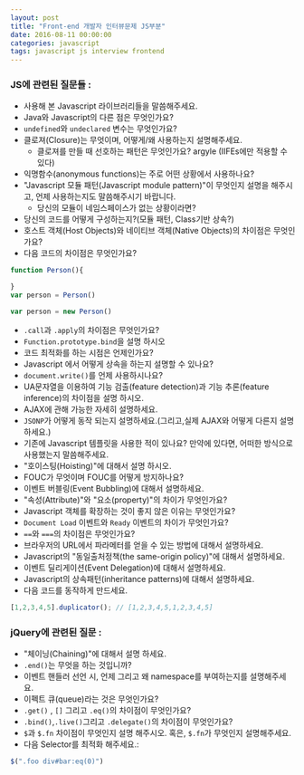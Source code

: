 ```yaml
---
layout: post
title: "Front-end 개발자 인터뷰문제 JS부분"
date: 2016-08-11 00:00:00
categories: javascript
tags: javascript js interview frontend
---
```

### JS에 관련된 질문들 :

- 사용해 본 Javascript 라이브러리들을 말씀해주세요.
- Java와 Javascript의 다른 점은 무엇인가요?
- `undefined`와 `undeclared` 변수는 무엇인가요?
- 클로져(Closure)는 무엇이며, 어떻게/왜 사용하는지 설명해주세요.
  * 클로져를 만들 때 선호하는 패턴은 무엇인가요? argyle (IIFEs에만 적용할 수 있다)
- 익명함수(anonymous functions)는 주로 어떤 상황에서 사용하나요?
- "Javascript 모듈 패턴(Javascript module pattern)"이 무엇인지 설명을 해주시고, 언제 사용하는지도 말씀해주시기 바랍니다.
  * 당신의 모듈이 네임스페이스가 없는 상황이라면?
- 당신의 코드를 어떻게 구성하는지?(모듈 패턴, Class기반 상속?)
- 호스트 객체(Host Objects)와 네이티브 객체(Native Objects)의 차이점은 무엇인가요?
- 다음 코드의 차이점은 무엇인가요?

```javascript
function Person(){

}
var person = Person()
```

```javascript
var person = new Person()
```

- `.call`과 `.apply`의 차이점은 무엇인가요?
- `Function.prototype.bind`을 설명 하시오
- 코드 최적화를 하는 시점은 언제인가요?
- Javascript 에서 어떻게 상속을 하는지 설명할 수 있나요?
- `document.write()`를 언제 사용하시나요?
- UA문자열을 이용하여 기능 검출(feature detection)과 기능 추론(feature inference)의 차이점을 설명 하시오.
- AJAX에 관해 가능한 자세히 설명하세요.
- `JSONP`가 어떻게 동작 되는지 설명하세요.(그리고,실제 AJAX와 어떻게 다른지 설명하세요.)
- 기존에 Javascript 템플릿을 사용한 적이 있나요? 만약에 있다면, 어떠한 방식으로 사용했는지 말씀해주세요.
- "호이스팅(Hoisting)"에 대해서 설명 하시오.
- FOUC가 무엇이며 FOUC를 어떻게 방지하나요?
- 이벤트 버블링(Event Bubbling)에 대해서 설명하세요.
- "속성(Attribute)"와 "요소(property)"의 차이가 무엇인가요?
- Javascript 객체를 확장하는 것이 좋지 않은 이유는 무엇인가요?
- `Document Load` 이벤트와 `Ready` 이벤트의 차이가 무엇인가요?
- `==`와 `===`의 차이점은 무엇인가요?
- 브라우저의 URL에서 파라메터를 얻을 수 있는 방법에 대해서 설명하세요.
- Javascript의 "동일출처정책(the same-origin policy)"에 대해서 설명하세요.
- 이벤트 딜리게이션(Event Delegation)에 대해서 설명하세요.
- Javascript의 상속패턴(inheritance patterns)에 대해서 설명하세요.
- 다음 코드를 동작하게 만드세요.

```javascript
[1,2,3,4,5].duplicator(); // [1,2,3,4,5,1,2,3,4,5]
```

### jQuery에 관련된 질문 :
- "체이닝(Chaining)"에 대해서 설명 하세요.
- `.end()`는 무엇을 하는 것입니까?
- 이벤트 핸들러 선언 시, 언제 그리고 왜 namespace를 부여하는지를 설명해주세요.
- 이펙트 큐(queue)라는 것은 무엇인가요?
- `.get()` , `[]` 그리고 `.eq()`의 차이점이 무엇인가요?
- `.bind()`,`.live()`그리고 `.delegate()`의 차이점이 무엇인가요?
- `$`과 `$.fn` 차이점이 무엇인지 설명 해주시오. 혹은, `$.fn`가 무엇인지 설명해주세요.
- 다음 Selector를 최적화 해주세요.:

```javascript
$(".foo div#bar:eq(0)")
```
